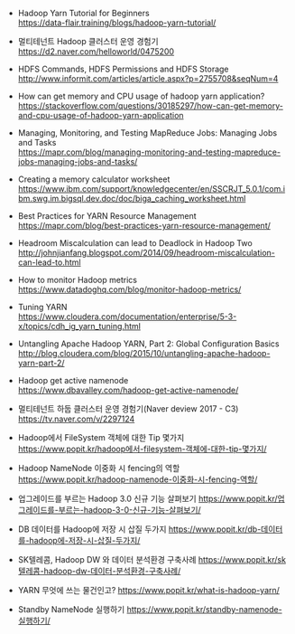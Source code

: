 * Hadoop Yarn Tutorial for Beginners </br>
https://data-flair.training/blogs/hadoop-yarn-tutorial/ </br>

* 멀티테넌트 Hadoop 클러스터 운영 경험기 </br>
https://d2.naver.com/helloworld/0475200 </br>

* HDFS Commands, HDFS Permissions and HDFS Storage </br>
http://www.informit.com/articles/article.aspx?p=2755708&seqNum=4 </br>

* How can get memory and CPU usage of hadoop yarn application? </br>
https://stackoverflow.com/questions/30185297/how-can-get-memory-and-cpu-usage-of-hadoop-yarn-application </br>

* Managing, Monitoring, and Testing MapReduce Jobs: Managing Jobs and Tasks </br>
https://mapr.com/blog/managing-monitoring-and-testing-mapreduce-jobs-managing-jobs-and-tasks/ </br>

* Creating a memory calculator worksheet </br>
https://www.ibm.com/support/knowledgecenter/en/SSCRJT_5.0.1/com.ibm.swg.im.bigsql.dev.doc/doc/biga_caching_worksheet.html </br>

* Best Practices for YARN Resource Management </br>
https://mapr.com/blog/best-practices-yarn-resource-management/ </br>

* Headroom Miscalculation can lead to Deadlock in Hadoop Two </br>
http://johnjianfang.blogspot.com/2014/09/headroom-miscalculation-can-lead-to.html </br>

* How to monitor Hadoop metrics </br>
https://www.datadoghq.com/blog/monitor-hadoop-metrics/ </br>

* Tuning YARN </br>
https://www.cloudera.com/documentation/enterprise/5-3-x/topics/cdh_ig_yarn_tuning.html </br>

* Untangling Apache Hadoop YARN, Part 2: Global Configuration Basics </br>
http://blog.cloudera.com/blog/2015/10/untangling-apache-hadoop-yarn-part-2/ </br>

* Hadoop get active namenode </br>
https://www.dbavalley.com/hadoop-get-active-namenode/ </br>

* 멀티테넌트 하둡 클러스터 운영 경험기(Naver deview 2017 - C3) </br>
https://tv.naver.com/v/2297124 </br>

* Hadoop에서 FileSystem 객체에 대한 Tip 몇가지
https://www.popit.kr/hadoop에서-filesystem-객체에-대한-tip-몇가지/

* Hadoop NameNode 이중화 시 fencing의 역할
https://www.popit.kr/hadoop-namenode-이중화-시-fencing-역할/

* 업그레이드를 부르는 Hadoop 3.0 신규 기능 살펴보기
https://www.popit.kr/업그레이드를-부르는-hadoop-3-0-신규-기능-살펴보기/

* DB 데이터를 Hadoop에 저장 시 삽질 두가지
https://www.popit.kr/db-데이터를-hadoop에-저장-시-삽질-두가지/

* SK텔레콤, Hadoop DW 와 데이터 분석환경 구축사례
https://www.popit.kr/sk텔레콤-hadoop-dw-데이터-분석환경-구축사례/

* YARN 무엇에 쓰는 물건인고?
https://www.popit.kr/what-is-hadoop-yarn/

* Standby NameNode 실행하기
https://www.popit.kr/standby-namenode-실행하기/


